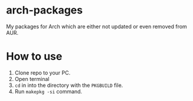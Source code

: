# arch-packages
My packages for Arch which are either not updated or even removed from AUR.

# How to use

1. Clone repo to your PC.
2. Open terminal
3. `cd` in into the directory with the `PKGBUILD` file.
4. Run `makepkg -si` command.
